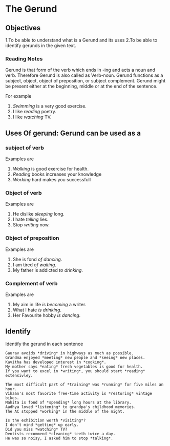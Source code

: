 # The Gerund

## Objectives
 1.To be able to understand what is a Gerund and its uses 
 2.To be able to identify gerunds in the given text. 

### Reading Notes
Gerund is that form of the verb which ends in -ing and acts a noun and verb. Therefore Gerund is also called as Verb-noun. Gerund functions as a subject, object, object  of preposition, or subject complement. Gerund might be present either at the beginning, middle or at the end of the sentence. 

For example 
1. *Swimming* is a very good exercise. 
2. I like *reading* poetry. 
3. I like *watching* TV.

## Uses Of gerund: Gerund can be used as a 

### subject of verb
 Examples are
 1. *Walking* is good exercise for health.
 2. *Reading* books increases your knowledge
 3. *Working* hard makes you successfull

### Object of verb
Examples are
1. He dislike *sleeping* long.
2. I hate *telling* lies.
3. Stop *writing* now.

### Object of preposition
Examples are
1. She is fond *of dancing*.
2. I am tired *of waiting*. 
3. My father is addicted *to drinking*. 

### Complement of verb
Examples are
1. My aim in life *is becoming* a writer.
2. What I hate *is drinking*. 
3. Her Favourite hobby *is dancing*. 


## Identify

Identify the gerund in each sentence

```
Gaurav avoids *driving* in highways as much as possible.
Grandma enjoyed *meeting* new people and *seeing* new places.
Kavitha has developed interest in *cooking*.
My mother says *eating* fresh vegetables is good for health. 
If you want to excel in *writing*, you should start *reading* extensivley.
```

```
The most difficult part of *training* was *running* for five miles an hour.
Vihaan's most favorite free-time activity is *restoring* vintage bikes.
Mahita is fond of *spending* long hours at the library.
Aadhya loved *listening* to grandpa's childhood memories.
The AC stopped *working* in the middle of the night.
```

```
Is the exhibition worth *visiting*?
I don't mind *getting* up early.
Did you miss *watching* TV?
Dentists recommend *cleaning* teeth twice a day.
He was so noisy, I asked him to stop *talking*.
```








 
